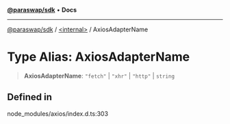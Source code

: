 [**@paraswap/sdk**](../../README.md) • **Docs**

***

[@paraswap/sdk](../../globals.md) / [\<internal\>](../README.md) / AxiosAdapterName

# Type Alias: AxiosAdapterName

> **AxiosAdapterName**: `"fetch"` \| `"xhr"` \| `"http"` \| `string`

## Defined in

node\_modules/axios/index.d.ts:303
